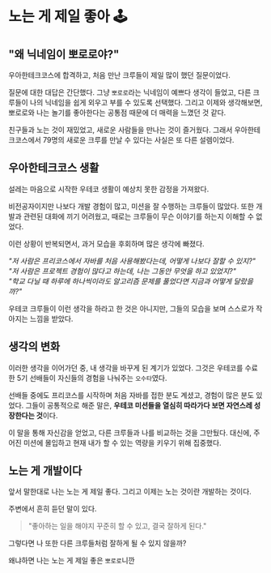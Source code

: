 # 노는 게 제일 좋아 🕹

## "왜 닉네임이 뽀로로야?"

우아한테크코스에 합격하고, 처음 만난 크루들이 제일 많이 했던 질문이었다.

질문에 대한 대답은 간단했다. 그냥 `뽀로로`라는 닉네임이 예쁘다 생각이 들었고, 다른 크루들이 나의 닉네임을 쉽게 외우고 부를 수 있도록 선택했다.
그리고 이제와 생각해보면, 뽀로로와 나는 놀기를 좋아한다는 공통점 때문에 더 매력을 느꼈던 것 같다.

친구들과 노는 것이 재밌었고, 새로운 사람들을 만나는 것이 즐거웠다.
그래서 우아한테크코스에서 79명의 새로운 크루를 만날 수 있다는 사실은 또 다른 설렘이었다.

## 우아한테크코스 생활
설레는 마음으로 시작한 우테코 생활이 예상치 못한 감정을 가져왔다.

비전공자이지만 나보다 개발 경험이 많고, 미션을 잘 수행하는 크루들이 많았다.
또한 개발과 관련된 대화에 끼기 어려웠고, 때로는 크루들이 무슨 이야기를 하는지 이해할 수 없었다.

이런 상황이 반복되면서, 과거 모습을 후회하며 많은 생각에 빠졌다.

_"저 사람은 프리코스에서 자바를 처음 사용해봤다는데, 어떻게 나보다 잘할 수 있지?"_<br>
_"저 사람은 프로젝트 경험이 많다고 하는데, 나는 그동안 무엇을 하고 있었지?"_<br>
_"학교 다닐 때 하루에 하나씩이라도 알고리즘 문제를 풀었다면 지금과 어떻게 달랐을까?"_<br>
 
우테코 크루들이 이런 생각을 하라고 한 것은 아니지만, 그들의 모습을 보며 스스로가 작아지는 느낌을 받았다.

## 생각의 변화
이러한 생각을 이어가던 중, 내 생각을 바꾸게 된 계기가 있었다. 그것은 우테코를 수료한 5기 선배들이 자신들의 경험을 나눠주는 `오수타`였다.

선배들 중에도 프리코스를 시작하며 처음 자바를 접한 분도 계셨고, 경험이 많은 분도 있었다.
그들이 공통적으로 해준 말은, **우테코 미션들을 열심히 따라가다 보면 자연스레 성장한다는 것**이다.

이 말을 통해 자신감을 얻었고, 다른 크루들과 나를 비교하는 것을 그만뒀다.
대신에, 주어진 미션에 몰입하고 현재 내가 할 수 있는 역량을 키우기 위해 집중했다.

## 노는 게 개발이다
앞서 말한대로 나는 노는 게 제일 좋다. 그리고 이제는 노는 것이란 개발하는 것이다.

주변에서 흔히 듣던 말이 있다.
> "좋아하는 일을 해야지 꾸준히 할 수 있고, 결국 잘하게 된다."

그렇다면 나 또한 다른 크루들처럼 잘하게 될 수 있지 않을까?

왜냐하면 나는 노는 게 제일 좋은 `뽀로로`니깐
